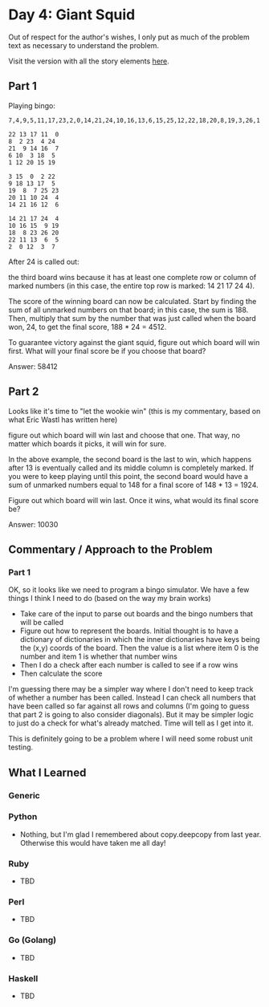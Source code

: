 # Day 4: Giant Squid

Out of respect for the author's wishes, I only put as much of the problem text as necessary to understand the problem.

Visit the version with all the story elements [here](https://adventofcode.com/2021/day/4).

## Part 1
Playing bingo:

    7,4,9,5,11,17,23,2,0,14,21,24,10,16,13,6,15,25,12,22,18,20,8,19,3,26,1
    
    22 13 17 11  0
    8  2 23  4 24
    21  9 14 16  7
    6 10  3 18  5
    1 12 20 15 19
    
    3 15  0  2 22
    9 18 13 17  5
    19  8  7 25 23
    20 11 10 24  4
    14 21 16 12  6
    
    14 21 17 24  4
    10 16 15  9 19
    18  8 23 26 20
    22 11 13  6  5
    2  0 12  3  7

After 24 is called out:

the third board wins because it has at least one complete row or column of marked numbers (in this case, the entire top row is marked: 14 21 17 24 4).

The score of the winning board can now be calculated. Start by finding the sum of all unmarked numbers on that board; in this case, the sum is 188. Then, multiply that sum by the number that was just called when the board won, 24, to get the final score, 188 * 24 = 4512.

To guarantee victory against the giant squid, figure out which board will win first. What will your final score be if you choose that board?

Answer: 58412
## Part 2
Looks like it's time to "let the wookie win" (this is my commentary, based on what Eric Wastl has written here)

figure out which board will win last and choose that one. That way, no matter which boards it picks, it will win for sure.

In the above example, the second board is the last to win, which happens after 13 is eventually called and its middle column is completely marked. If you were to keep playing until this point, the second board would have a sum of unmarked numbers equal to 148 for a final score of 148 * 13 = 1924.

Figure out which board will win last. Once it wins, what would its final score be?

Answer: 10030

## Commentary / Approach to the Problem
### Part 1
OK, so it looks like we need to program a bingo simulator. We have a few things I think I need to do (based on the way my brain works)

- Take care of the input to parse out boards and the bingo numbers that will be called
- Figure out how to represent the boards. Initial thought is to have a dictionary of dictionaries in which the inner dictionaries have keys being the (x,y) coords of the board. Then the value is a list where item 0 is the number and item 1 is whether that number wins
- Then I do a check after each number is called to see if a row wins
- Then calculate the score

I'm guessing there may be a simpler way where I don't need to keep track of whether a number has been called. Instead I can check all numbers that have been called so far against all rows and columns (I'm going to guess that part 2 is going to also consider diagonals). But it may be simpler logic to just do a check for what's already matched. Time will tell as I get into it. 

This is definitely going to be a problem where I will need some robust unit testing.

## What I Learned

### Generic

### Python
- Nothing, but I'm glad I remembered about copy.deepcopy from last year. Otherwise this would have taken me all day!
### Ruby
- TBD
### Perl
- TBD
### Go (Golang)
- TBD
### Haskell
- TBD